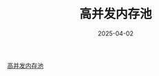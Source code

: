 ﻿---
title: "高并发内存池"
description: "高并发内存池"
date: 2025-04-02
slug: "high-concurrent-memory-pool"
categories:
    - 个人项目
---


[高并发内存池](https://gitee.com/sfw003/high-concurrency-memory-pool)